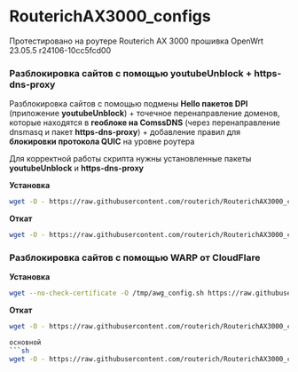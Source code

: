 # RouterichAX3000_configs

Протестировано на роутере Routerich AX 3000 прошивка OpenWrt 23.05.5 r24106-10cc5fcd00

### Разблокировка сайтов с помощью youtubeUnblock + https-dns-proxy
Разблокировка сайтов с помощью подмены **Hello пакетов DPI** (приложение **youtubeUnblock**) + точечное перенаправление доменов, которые находятся в **геоблоке на ComssDNS** (через перенаправление dnsmasq и пакет **https-dns-proxy**) + добавление правил для **блокировки протокола QUIC** на уровне роутера

Для корректной работы скрипта нужны установленные пакеты **youtubeUnblock** и **https-dns-proxy**

**Установка**
```sh
wget -O - https://raw.githubusercontent.com/routerich/RouterichAX3000_configs/refs/heads/main/configure_zaprets.sh | sh
```
**Откат**
```sh
wget -O - https://raw.githubusercontent.com/routerich/RouterichAX3000_configs/refs/heads/main/off_configure_zaprets.sh | sh
```

### Разблокировка сайтов с помощью WARP от CloudFlare

**Установка**
```sh
wget --no-check-certificate -O /tmp/awg_config.sh https://raw.githubusercontent.com/routerich/RouterichAX3000_configs/refs/heads/main/awg_config.sh && chmod +x /tmp/awg_config.sh && /tmp/awg_config.sh
```
**Откат**
```sh
wget -O - https://raw.githubusercontent.com/routerich/RouterichAX3000_configs/refs/heads/main/off_awg_config.sh | sh

основной
```sh
wget -O - https://raw.githubusercontent.com/routerich/RouterichAX3000_configs/refs/heads/main/universal_config.sh | sh
```

